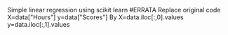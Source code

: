 Simple linear regression using scikit learn
#ERRATA
Replace original code
X=data["Hours"]
y=data["Scores"]
By
X=data.iloc[:,0].values
y=data.iloc[:,1].values
